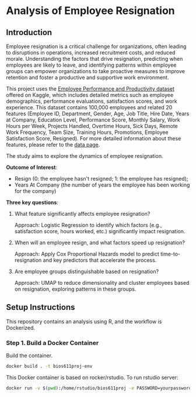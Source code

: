 # Analysis of Employee Resignation

## Introduction
Employee resignation is a critical challenge for organizations, often leading to disruptions in operations, increased recruitment costs, and reduced morale. Understanding the factors that drive resignation, predicting when employees are likely to leave, and identifying patterns within employee groups can empower organizations to take proactive measures to improve retention and foster a productive and supportive work environment.

This project uses the [Employee Performance and Productivity dataset](https://www.kaggle.com/datasets/mexwell/employee-performance-and-productivity-data) offered on Kaggle, which includes detailed metrics such as employee demographics, performance evaluations, satisfaction scores, and work experience.
This dataset contains 100,000 employees and related 20 features (Employee ID, Department, Gender, Age, Job Title, Hire Date, Years at Company, Education Level, Performance Score, Monthly Salary, Work Hours per Week, Projects Handled, Overtime Hours, Sick Days, Remote Work Frequency, Team Size, Training Hours, Promotions, Employee Satisfaction Score, Resigned). For more detailed information about these features, please refer to the [data page](https://www.kaggle.com/datasets/mexwell/employee-performance-and-productivity-data).

The study aims to explore the dynamics of employee resignation.

**Outcome of Interest**: 
- Resign (0: the employee hasn't resigned; 1: the employee has resigned); 
- Years At Company (the number of years the employee has been working for the company)

**Three key questions**:

1.	What feature significantly affects employee resignation?
    
    Approach: Logistic Regression to identify which factors (e.g., satisfaction score, hours worked, etc.) significantly impact resignation.
2.	When will an employee resign, and what factors speed up resignation?
    
    Approach: Apply Cox Proportional Hazards model to predict time-to-resignation and key predictors that accelerate the process.
3.	Are employee groups distinguishable based on resignation?

    Approach: UMAP to reduce dimensionality and cluster employees based on resignation, exploring patterns in these groups.



## Setup Instructions
This repository contains an analysis using R, and the workflow is Dockerized.

### Step 1. Build a Docker Container
Build the container.
```bash
docker build . -t bios611proj-env
```
This Docker container is based on rocker/rstudio. To run rstudio server:
```bash
docker run -v $(pwd):/home/rstudio/bios611proj -e PASSWORD=yourpassword --rm -p 8787:8787 bios611proj-env
```